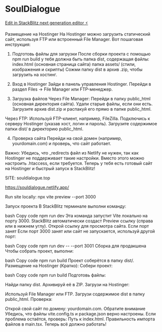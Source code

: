 # SoulDialogue

[Edit in StackBlitz next generation editor ⚡️](https://stackblitz.com/~/github.com/AlchkoFhero/SoulDialogue)


Размещение на Hostinger
На Hostinger можно загрузить статический сайт, используя FTP или встроенный File Manager. Вот пошаговая инструкция:

1. Подготовь файлы для загрузки
После сборки проекта с помощью npm run build у тебя должна быть папка dist, содержащая файлы:
index.html (основная страница сайта)
папка assets/ (стили, изображения и скрипты)
Сожми папку dist в архив .zip, чтобы загрузить на хостинг.

2. Вход в Hostinger
Зайди в панель управления Hostinger.
Перейди в раздел Files → File Manager или FTP-менеджер.

3. Загрузка файлов
Через File Manager:
Перейди в папку public_html (основная директория сайта).
Удали старые файлы, если они есть.
Загрузите архив dist.zip и распакуй его прямо в папке public_html.

Через FTP:
Используй FTP-клиент, например, FileZilla.
Подключись к серверу Hostinger (указав хост, логин и пароль).
Загрузите содержимое папки dist/ в директорию public_html.

4. Проверка сайта
Перейди на свой домен (например, yourdomain.com) и проверь, что сайт работает.

Важно:
Убедись, что _redirects файл из Netlify не нужен, так как Hostinger не поддерживает такие настройки. 
Вместо этого можно настроить .htaccess, если требуется.
Теперь у тебя есть готовый сайт на Hostinger и быстрый запуск в StackBlitz! 


SITE: souldialogue.top

https://souldialogue.netlify.app/


Run site locally:
npx vite preview --port 3000



Запуск проекта В StackBlitz терминале выполни команду:

bash
Copy code
npm run dev
Эта команда запустит Vite локально на порту 3000.
StackBlitz автоматически создаст Preview ссылку (справа или в нижнем углу).
Открой ссылку для просмотра сайта.
Если порт занят Если порт 3000 занят или сайт не запускается, используй другой порт:

bash
Copy code
npm run dev -- --port 3001
Сборка для продакшена Чтобы собрать проект, выполни:

bash
Copy code
npm run build
Проект соберётся в папку dist/.
Размещение на Hostinger (Кратко):
Собери проект:

bash
Copy code
npm run build
Подготовь файлы:

Найди папку dist.
Архивируй её в ZIP.
Загрузи на Hostinger:

Используй File Manager или FTP.
Загрузи содержимое dist в папку public_html.
Проверка:

Открой свой сайт по домену: yourdomain.com.
Обратите внимание
Убедись, что файлы vite.config.ts и package.json верно настроены.
Если проблема остаётся, проверь:
Путь к index.html.
Правильность импорта файлов в main.tsx.
Теперь всё должно работать!